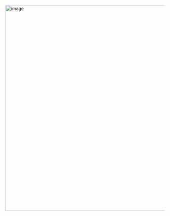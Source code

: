 <img width="1308" height="649" alt="image" src="https://github.com/user-attachments/assets/47307abd-2bc3-4c4c-9b8d-d1bbaa903b0f" />
